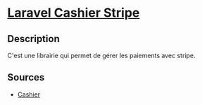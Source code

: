 # [Laravel Cashier Stripe](readme.md)

## Description

C'est une librairie qui permet de gérer les paiements avec stripe.

## Sources

* [Cashier](https://medium.com/@maulanayusupp/how-to-integrate-stripe-payment-in-laravel-630b78db38e5)
